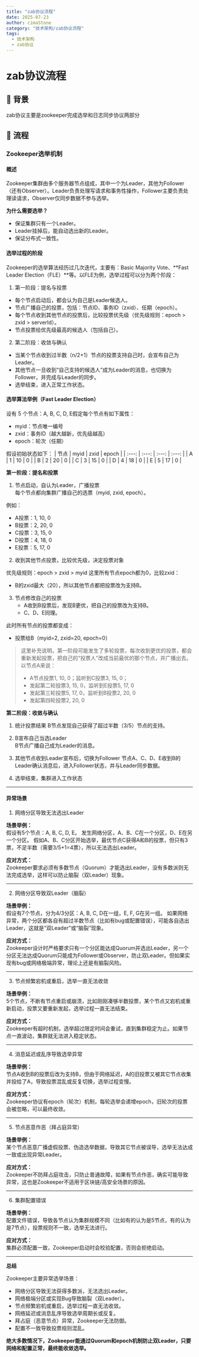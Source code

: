 ```yaml
---
title: "zab协议流程"
date: 2025-07-23
author: cimaStone
category: "技术架构/zab协议流程"
tags: 
  - 技术架构
  - zab协议
---
```

# zab协议流程

## 🎯 背景
zab协议主要是zookeeper完成选举和日志同步协议两部分

## 📖 流程
### Zookeeper选举机制
#### 概述
Zookeeper集群由多个服务器节点组成，其中一个为Leader，其他为Follower（还有Observer）。Leader负责处理写请求和事务性操作，Follower主要负责处理读请求，Observer仅同步数据不参与选举。

**为什么需要选举？**
 - 保证集群只有一个Leader。
 - Leader挂掉后，能自动选出新的Leader。
 - 保证分布式一致性。

#### 选举过程的阶段
Zookeeper的选举算法经历过几次迭代，主要有：Basic Majority Vote、**Fast Leader Election（FLE）**等。以FLE为例，选举过程可以分为两个阶段：

1. 第一阶段：提名与投票
  - 每个节点启动后，都会认为自己是Leader候选人。
  - 节点广播自己的投票，包括：节点ID、事务ID（zxid）、任期（epoch）。
  - 每个节点收到其他节点的投票后，比较投票优先级（优先级规则：epoch > zxid > serverId）。
  - 节点投票给优先级最高的候选人（包括自己）。

2. 第二阶段：收敛与确认
  - 当某个节点收到过半数（n/2+1）节点的投票支持自己时，会宣布自己为Leader。
  - 其他节点一旦收到“自己支持的候选人”成为Leader的消息，也切换为Follower，并完成与Leader的同步。
  - 选举结束，进入正常工作状态。

#### 选举算法举例（Fast Leader Election）
设有 5 个节点：A, B, C, D, E假定每个节点有如下属性：
  - myid：节点唯一编号
  - zxid：事务ID（越大越新，优先级越高）
  - epoch：轮次（任期）
    
假设初始状态如下：
| 节点 | myid | zxid | epoch |
| :---: | :---: | :---: | :---: |
| A | 1 | 10 | 0 |
| B | 2 | 20 | 0 |
| C | 3 | 15 | 0 |
| D | 4 | 18 | 0 |
| E | 5 | 17 | 0 |


**第一阶段：提名和投票**
1. 节点启动，自认为Leader，广播投票  
   每个节点都向集群广播自己的选票（myid, zxid, epoch）。   

例如：
  - A投票：1, 10, 0
  - B投票：2, 20, 0
  - C投票：3, 15, 0
  - D投票：4, 18, 0
  - E投票：5, 17, 0

2. 收到其他节点投票，比较优先级，决定投票对象  

优先级规则：epoch > zxid > myid
这里所有节点epoch都为0，比较zxid：
  - B的zxid最大（20），所以其他节点都把投票改为支持B。

3. 节点修改自己的投票
   - A收到B投票后，发现B更优，把自己的投票改为支持B。
   - C、D、E同理。
     
此时所有节点的投票都变成：
  - 投票给B（myid=2, zxid=20, epoch=0）

> 这里补充说明，第一阶段可能发生了多轮投票，每次收到更优的投票，都会重新发起投票，把自己的“投票人”改成当前最优的那个节点，并广播出去。以节点A来说：
> - A节点投票1, 10, 0；监听到C投票3, 15, 0；
> - 发起第二轮投票3, 15, 0，监听到E投票5, 17, 0
> - 发起第三轮投票5, 17, 0，监听到B投票2, 20, 0
> - 发起第四轮投票2, 20, 0

**第二阶段：收敛与确认**
1. 统计投票结果
   B节点发现自己获得了超过半数（3/5）节点的支持。  

2. B宣布自己当选Leader  
B节点广播自己成为Leader的消息。

3. 其他节点收到Leader宣布后，切换为Follower
节点A、C、D、E收到B的Leader确认消息后，进入Follower状态，并与Leader同步数据。

4. 选举结束，集群进入工作状态

--- 

#### 异常场景
1. 网络分区导致无法选出Leader

**场景举例：**  
假设有5个节点：A, B, C, D, E。
发生网络分区，A、B、C在一个分区，D、E在另一个分区。
假如A、B、C分区开始选举，最优节点C获得A和B的投票，但只有3票，不足半数（需要3/5+1=4票），所以无法选出Leader。

**应对方式：**  
Zookeeper要求必须有多数节点（Quorum）才能选出Leader，没有多数派则无法完成选举，这样可以防止脑裂（双Leader）现象。

---

2. 网络分区导致双Leader（脑裂）

**场景举例：**  
假设有7个节点，分为4/3分区：A, B, C, D在一组，E, F, G在另一组。
如果网络异常，两个分区都各自有超过半数节点（比如有bug或配置错误），可能各自选出Leader，这就是“双Leader”或“脑裂”现象。

**应对方式：**  
Zookeeper设计时严格要求只有一个分区能达成Quorum并选出Leader，另一个分区无法达成Quorum只能成为Follower或Observer，防止双Leader。但如果实现有bug或网络极端异常，理论上还是有脑裂风险。

---

3. 节点频繁宕机或重启，选举一直无法收敛

**场景举例：**  
5个节点，不断有节点重启或崩溃，比如刚刚凑够半数投票，某个节点又宕机或重新启动，投票又要重新发起，选举过程一直无法结束。

**应对方式：**  
Zookeeper有超时机制，选举超过限定时间会重试，直到集群稳定为止。如果节点一直波动，集群就无法进入稳定状态。

---

4. 消息延迟或乱序导致选举异常

**场景举例：**  
节点A收到B的投票后改为支持B，但由于网络延迟，A的旧投票又被其它节点收集并投给了A，导致投票混乱或反复切换，选举过程变慢。

**应对方式：**  
Zookeeper协议有epoch（轮次）机制，每轮选举会递增epoch，旧轮次的投票会被忽略，可以最终收敛。

---

5. 节点恶意作恶（拜占庭异常）

**场景举例：**  
某个节点恶意广播虚假投票、伪造选举数据，导致其它节点被误导，选举无法达成一致或出现异常Leader。

**应对方式：**  
Zookeeper不防拜占庭攻击，只防止普通故障，如果有节点作恶，确实可能导致异常，这也是Zookeeper不适用于区块链/高安全场景的原因。

---

6. 集群配置错误

**场景举例：**  
配置文件错误，导致各节点认为集群规模不同（比如有的认为是5节点，有的认为是7节点），投票规则不一致，选举无法进行。

**应对方式：**  
集群必须配置一致，Zookeeper启动时会校验配置，否则会拒绝启动。

---
**总结**

Zookeeper主要异常选举场景：
  - 网络分区导致无法获得多数派，无法选出Leader。
  - 网络极端分区或实现Bug导致脑裂（双Leader）。
  - 节点频繁宕机或重启，选举过程一直无法收敛。
  - 网络延迟或消息乱序导致选举周期长或反复。
  - 拜占庭（恶意节点）异常，Zookeeper无法防御。
  - 配置不一致导致投票规则混乱。

**绝大多数情况下，Zookeeper能通过Quorum和epoch机制防止双Leader，只要网络和配置正常，最终能收敛选举。**

